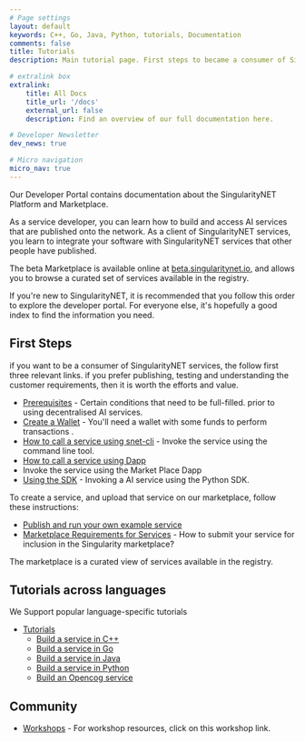 ```yaml
---
# Page settings
layout: default
keywords: C++, Go, Java, Python, tutorials, Documentation
comments: false
title: Tutorials
description: Main tutorial page. First steps to became a consumer of SingularityNET services and links to all the programming languages.

# extralink box
extralink:
    title: All Docs
    title_url: '/docs'
    external_url: false
    description: Find an overview of our full documentation here.

# Developer Newsletter
dev_news: true

# Micro navigation
micro_nav: true
---
```


Our Developer Portal contains documentation about the SingularityNET Platform and Marketplace.

As a service developer, you can learn how to build and access AI services that are published onto the network. As a client of SingularityNET services, you learn to integrate your software with SingularityNET services that other people have published.

The beta Marketplace is available online at [beta.singularitynet.io](http://beta.singularitynet.io), and allows you to browse a curated set of services available in the registry.

If you're new to SingularityNET, it is recommended that you follow this order to explore the developer portal. For everyone else, it's hopefully a good index to find the information you need.

## First Steps

if you want to be a consumer of SingularityNET services, the follow first three relevant links. if you prefer publishing, testing and understanding the customer requirements, then it is worth the efforts and value.

-   [Prerequisites](/docs/ai-developers/setupguide) - Certain conditions that need to be full-filled. prior to using decentralised AI services.
-   [Create a Wallet](/docs/ai-developers/create-a-wallet) - You'll need a wallet with some funds to perform transactions .
-   [How to call a service using snet-cli](/docs/ai-consumers/invoke-service-snet-cli) - Invoke the service using the command line tool.
-   [How to call a service using Dapp](/docs/ai-consumers/marketplace-service_invocation)
-   Invoke the service using the Market Place Dapp
-   [Using the SDK](/docs/ai-developers/sdk-tutorial) - Invoking a AI service using the Python SDK.

To create a service, and upload that service on our marketplace, follow these instructions:

-   [Publish and run your own example service](/tutorials/publish)
-   [Marketplace Requirements for Services](/docs/ai-developers/marketplace) - How to submit your service for inclusion in the Singularity marketplace?

The marketplace is a curated view of services available in the registry.

## Tutorials across languages

We Support popular language-specific tutorials

-   [Tutorials](/tutorials)
    -   [Build a service in C++](/tutorials/cpp)
    -   [Build a service in Go](/tutorials/go)
    -   [Build a service in Java](/tutorials/java)
    -   [Build a service in Python](/tutorials/python)
    -   [Build an Opencog service](/tutorials/opencog)

## Community

-   [Workshops](/workshops) - For workshop resources, click on this workshop link.
